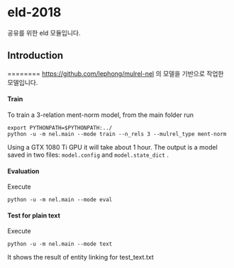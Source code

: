 # eld-2018
공유를 위한 eld 모듈입니다.

## Introduction
========
<https://github.com/lephong/mulrel-nel> 의 모델을 기반으로 작업한 모델입니다.

#### Train

To train a 3-relation ment-norm model, from the main folder run 

    export PYTHONPATH=$PYTHONPATH:../
    python -u -m nel.main --mode train --n_rels 3 --mulrel_type ment-norm
 
Using a GTX 1080 Ti GPU it will take about 1 hour. The output is a model saved in two files: 
`model.config` and `model.state_dict` . 

#### Evaluation

Execute

    python -u -m nel.main --mode eval
    
#### Test for plain text

Execute

    python -u -m nel.main --mode text

It shows the result of entity linking for test_text.txt
